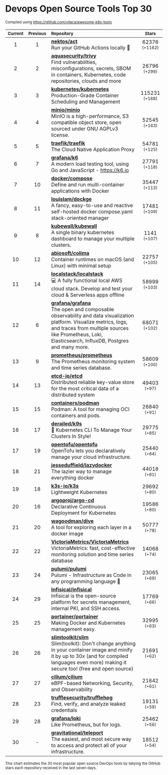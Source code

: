 # Devops Open Source Tools Top 30
<sup>Compiled using https://github.com/vilaca/awesome-k8s-tools</sup>
<div align="center">

|<sub>Current</sub>|<sub>Previous</sub>|<sub>Repository</sub>|<sub>Stars</sub>|
|:---:|:---:|:---|:---:|
|1|1|[**nektos/act**](https://github.com/nektos/act)<br/>Run your GitHub Actions locally 🚀|62376 <sup>(+1162)</sup>|
|2|2|[**aquasecurity/trivy**](https://github.com/aquasecurity/trivy)<br/>Find vulnerabilities, misconfigurations, secrets, SBOM in containers, Kubernetes, code repositories, clouds and more|26796 <sup>(+299)</sup>|
|3|3|[**kubernetes/kubernetes**](https://github.com/kubernetes/kubernetes)<br/>Production-Grade Container Scheduling and Management|115231 <sup>(+168)</sup>|
|4|4|[**minio/minio**](https://github.com/minio/minio)<br/>MinIO is a high-performance, S3 compatible object store, open sourced under GNU AGPLv3 license.|52545 <sup>(+163)</sup>|
|5|5|[**traefik/traefik**](https://github.com/traefik/traefik)<br/>The Cloud Native Application Proxy|54781 <sup>(+125)</sup>|
|6|7|[**grafana/k6**](https://github.com/grafana/k6)<br/>A modern load testing tool, using Go and JavaScript - https://k6.io|27791 <sup>(+118)</sup>|
|7|10|[**docker/compose**](https://github.com/docker/compose)<br/>Define and run multi-container applications with Docker|35447 <sup>(+113)</sup>|
|8|11|[**louislam/dockge**](https://github.com/louislam/dockge)<br/>A fancy, easy-to-use and reactive self-hosted docker compose.yaml stack-oriented manager|17481 <sup>(+109)</sup>|
|9|8|[**kubewall/kubewall**](https://github.com/kubewall/kubewall)<br/>A single binary kubernetes dashboard to manage your multiple clusters.|1141 <sup>(+107)</sup>|
|10|12|[**abiosoft/colima**](https://github.com/abiosoft/colima)<br/>Container runtimes on macOS (and Linux) with minimal setup|22757 <sup>(+105)</sup>|
|11|14|[**localstack/localstack**](https://github.com/localstack/localstack)<br/>💻 A fully functional local AWS cloud stack. Develop and test your cloud & Serverless apps offline|58999 <sup>(+103)</sup>|
|12|6|[**grafana/grafana**](https://github.com/grafana/grafana)<br/>The open and composable observability and data visualization platform. Visualize metrics, logs, and traces from multiple sources like Prometheus, Loki, Elasticsearch, InfluxDB, Postgres and many more. |68071 <sup>(+102)</sup>|
|13|9|[**prometheus/prometheus**](https://github.com/prometheus/prometheus)<br/>The Prometheus monitoring system and time series database.|58609 <sup>(+100)</sup>|
|14|13|[**etcd-io/etcd**](https://github.com/etcd-io/etcd)<br/>Distributed reliable key-value store for the most critical data of a distributed system|49403 <sup>(+97)</sup>|
|15|15|[**containers/podman**](https://github.com/containers/podman)<br/>Podman: A tool for managing OCI containers and pods.|26840 <sup>(+91)</sup>|
|16|17|[**derailed/k9s**](https://github.com/derailed/k9s)<br/>🐶 Kubernetes CLI To Manage Your Clusters In Style!|29775 <sup>(+85)</sup>|
|17|19|[**opentofu/opentofu**](https://github.com/opentofu/opentofu)<br/>OpenTofu lets you declaratively manage your cloud infrastructure.|25440 <sup>(+84)</sup>|
|18|21|[**jesseduffield/lazydocker**](https://github.com/jesseduffield/lazydocker)<br/>The lazier way to manage everything docker|44018 <sup>(+81)</sup>|
|19|18|[**k3s-io/k3s**](https://github.com/k3s-io/k3s)<br/>Lightweight Kubernetes|29692 <sup>(+80)</sup>|
|20|16|[**argoproj/argo-cd**](https://github.com/argoproj/argo-cd)<br/>Declarative Continuous Deployment for Kubernetes|19586 <sup>(+80)</sup>|
|21|20|[**wagoodman/dive**](https://github.com/wagoodman/dive)<br/>A tool for exploring each layer in a docker image|50777 <sup>(+78)</sup>|
|22|22|[**VictoriaMetrics/VictoriaMetrics**](https://github.com/VictoriaMetrics/VictoriaMetrics)<br/>VictoriaMetrics: fast, cost-effective monitoring solution and time series database|14068 <sup>(+74)</sup>|
|23|24|[**pulumi/pulumi**](https://github.com/pulumi/pulumi)<br/>Pulumi - Infrastructure as Code in any programming language 🚀|23065 <sup>(+69)</sup>|
|24|29|[**Infisical/infisical**](https://github.com/Infisical/infisical)<br/>Infisical is the open-source platform for secrets management, internal PKI, and SSH access.|17769 <sup>(+66)</sup>|
|25|25|[**portainer/portainer**](https://github.com/portainer/portainer)<br/>Making Docker and Kubernetes management easy.|32995 <sup>(+63)</sup>|
|26|26|[**slimtoolkit/slim**](https://github.com/slimtoolkit/slim)<br/>Slim(toolkit): Don't change anything in your container image and minify it by up to 30x (and for compiled languages even more) making it secure too! (free and open source)|21691 <sup>(+62)</sup>|
|27|27|[**cilium/cilium**](https://github.com/cilium/cilium)<br/>eBPF-based Networking, Security, and Observability|21642 <sup>(+61)</sup>|
|28|23|[**trufflesecurity/trufflehog**](https://github.com/trufflesecurity/trufflehog)<br/>Find, verify, and analyze leaked credentials|19131 <sup>(+59)</sup>|
|29|28|[**grafana/loki**](https://github.com/grafana/loki)<br/>Like Prometheus, but for logs.|25462 <sup>(+56)</sup>|
|30|-|[**gravitational/teleport**](https://github.com/gravitational/teleport)<br/>The easiest, and most secure way to access and protect all of your infrastructure.|18512 <sup>(+54)</sup>|


</div>

<sub>This chart estimates the 30 most popular open source DevOps tools by tallying the GitHub stars each repository received in the last seven days.</sub>
